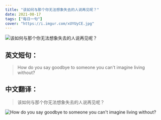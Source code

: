 ```yaml
---
title: "该如何与那个你无法想象失去的人说再见呢？"
date: 2021-08-17
tags: ["每日一句"]
cover: "https://i.imgur.com/xUYUyCE.jpg"
---
```


![该如何与那个你无法想象失去的人说再见呢？](https://i.imgur.com/WQ4UwIq.jpg)

## 英文短句：
> How do you say goodbye to someone you can't imagine living without?

<!--more-->

## 中文翻译：
> 该如何与那个你无法想象失去的人说再见呢？

![How do you say goodbye to someone you can't imagine living without?](https://i.imgur.com/5ICAF8q.jpg)

